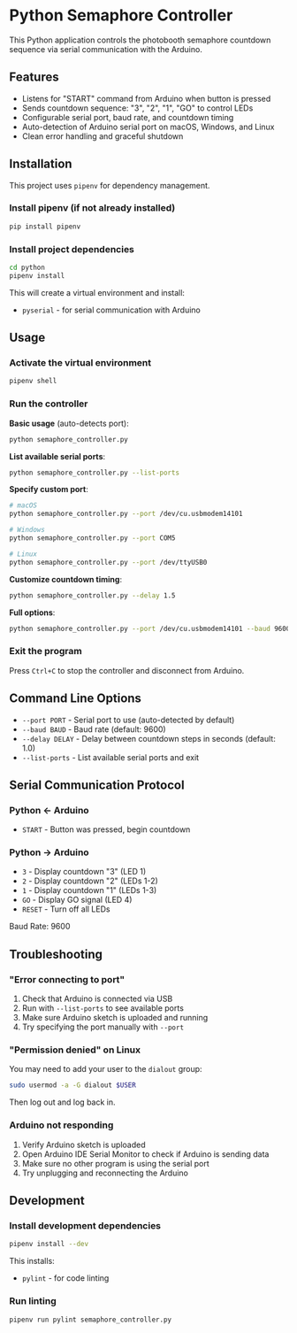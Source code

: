 # Python Semaphore Controller

This Python application controls the photobooth semaphore countdown sequence via serial communication with the Arduino.

## Features

- Listens for "START" command from Arduino when button is pressed
- Sends countdown sequence: "3", "2", "1", "GO" to control LEDs
- Configurable serial port, baud rate, and countdown timing
- Auto-detection of Arduino serial port on macOS, Windows, and Linux
- Clean error handling and graceful shutdown

## Installation

This project uses `pipenv` for dependency management.

### Install pipenv (if not already installed)

```bash
pip install pipenv
```

### Install project dependencies

```bash
cd python
pipenv install
```

This will create a virtual environment and install:
- `pyserial` - for serial communication with Arduino

## Usage

### Activate the virtual environment

```bash
pipenv shell
```

### Run the controller

**Basic usage** (auto-detects port):
```bash
python semaphore_controller.py
```

**List available serial ports**:
```bash
python semaphore_controller.py --list-ports
```

**Specify custom port**:
```bash
# macOS
python semaphore_controller.py --port /dev/cu.usbmodem14101

# Windows
python semaphore_controller.py --port COM5

# Linux
python semaphore_controller.py --port /dev/ttyUSB0
```

**Customize countdown timing**:
```bash
python semaphore_controller.py --delay 1.5
```

**Full options**:
```bash
python semaphore_controller.py --port /dev/cu.usbmodem14101 --baud 9600 --delay 1.0
```

### Exit the program

Press `Ctrl+C` to stop the controller and disconnect from Arduino.

## Command Line Options

- `--port PORT` - Serial port to use (auto-detected by default)
- `--baud BAUD` - Baud rate (default: 9600)
- `--delay DELAY` - Delay between countdown steps in seconds (default: 1.0)
- `--list-ports` - List available serial ports and exit

## Serial Communication Protocol

### Python ← Arduino
- `START` - Button was pressed, begin countdown

### Python → Arduino
- `3` - Display countdown "3" (LED 1)
- `2` - Display countdown "2" (LEDs 1-2)
- `1` - Display countdown "1" (LEDs 1-3)
- `GO` - Display GO signal (LED 4)
- `RESET` - Turn off all LEDs

Baud Rate: 9600

## Troubleshooting

### "Error connecting to port"

1. Check that Arduino is connected via USB
2. Run with `--list-ports` to see available ports
3. Make sure Arduino sketch is uploaded and running
4. Try specifying the port manually with `--port`

### "Permission denied" on Linux

You may need to add your user to the `dialout` group:
```bash
sudo usermod -a -G dialout $USER
```
Then log out and log back in.

### Arduino not responding

1. Verify Arduino sketch is uploaded
2. Open Arduino IDE Serial Monitor to check if Arduino is sending data
3. Make sure no other program is using the serial port
4. Try unplugging and reconnecting the Arduino

## Development

### Install development dependencies

```bash
pipenv install --dev
```

This installs:
- `pylint` - for code linting

### Run linting

```bash
pipenv run pylint semaphore_controller.py
```
